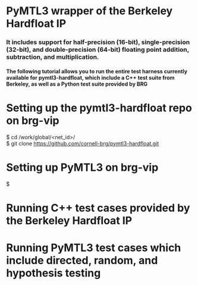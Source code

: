 # PyMTL3 wrapper of the Berkeley Hardfloat IP
### It includes support for half-precision (16-bit), single-precision (32-bit), and double-precision (64-bit) floating point addition, subtraction, and multiplication. 

#### The following tutorial allows you to run the entire test harness currently available for pymtl3-hardfloat, which include a C++ test suite from Berkeley, as well as a Python test suite provided by BRG

# Setting up the pymtl3-hardfloat repo on brg-vip
$ cd /work/global/<net_id>/  
$ git clone https://github.com/cornell-brg/pymtl3-hardfloat.git  

# Setting up PyMTL3 on brg-vip
$

# Running C++ test cases provided by the Berkeley Hardfloat IP

# Running PyMTL3 test cases which include directed, random, and hypothesis testing
